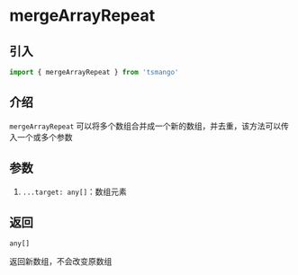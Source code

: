 # mergeArrayRepeat

## 引入

```ts
import { mergeArrayRepeat } from 'tsmango'
```

## 介绍

`mergeArrayRepeat` 可以将多个数组合并成一个新的数组，并去重，该方法可以传入一个或多个参数

## 参数

1. `...target: any[]`：数组元素

## 返回

`any[]`

返回新数组，不会改变原数组

